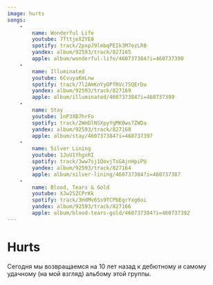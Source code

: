 ```yaml
---
image: hurts
songs:
    -
        name: Wonderful Life
        youtube: 7TttjeXZYE8
        spotify: track/2pxpJ9lmbqPEIk3M7ezLR0
        yandex: album/92593/track/827165
        apple: album/wonderful-life/460737384?i=460737390
    -
        name: Illuminated
        youtube: 6CvuyaKmLnw
        spotify: track/7l2AmKnYyOPfRVc75QErDu
        yandex: album/92593/track/827169
        apple: album/illuminated/460737384?i=460737399
    -
        name: Stay
        youtube: 1nP3XB7hrFo
        spotify: track/2WmDlNSXpyYgMK0ws7ZWDa
        yandex: album/92593/track/827168
        apple: album/stay/460737384?i=460737397
    -
        name: Silver Lining
        youtube: 1JuU1YhgxRI
        spotify: track/3ww7sj1QovjTsGAjnHpiPU
        yandex: album/92593/track/827164
        apple: album/silver-lining/460737384?i=460737387
    -
        name: Blood, Tears & Gold
        youtube: XJw25ZCPrKk
        spotify: track/3HdMv6Ss9TCPbEgrYxg6oi
        yandex: album/92593/track/827166
        apple: album/blood-tears-gold/460737384?i=460737392
---
```

# Hurts

Сегодня мы возвращаемся на 10 лет назад к дебютному и самому удачному (на мой взгляд)
альбому этой группы.